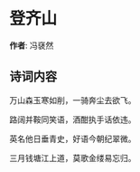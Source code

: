 # 登齐山

**作者**: 冯褎然

## 诗词内容

万山森玉寒如削，一骑奔尘去欲飞。

路阔并鞍同笑语，酒酣执手话依违。

英名他日垂青史，好语今朝纪翠微。

三月钱塘江上道，莫歌金缕易忘归。

